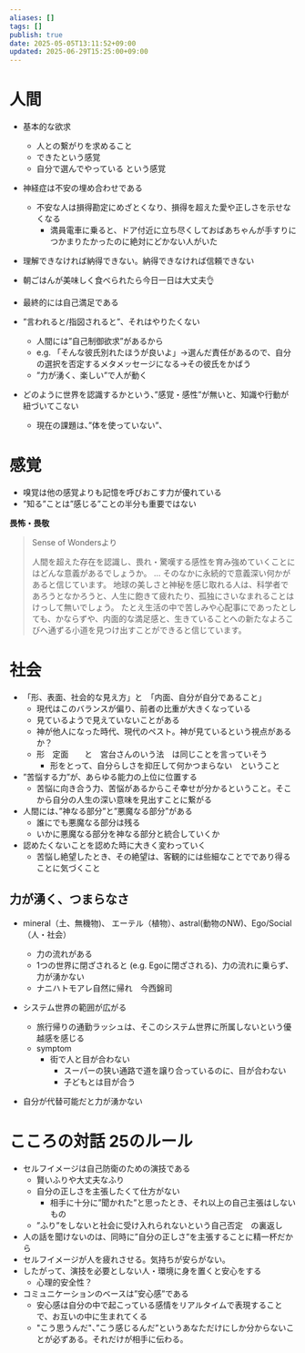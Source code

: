```yaml
---
aliases: []
tags: []
publish: true
date: 2025-05-05T13:11:52+09:00
updated: 2025-06-29T15:25:00+09:00
---
```


# 人間
- 基本的な欲求
    - 人との繋がりを求めること
    - できたという感覚
    - 自分で選んでやっている という感覚

- 神経症は不安の埋め合わせである
    - 不安な人は損得勘定にめざとくなり、損得を超えた愛や正しさを示せなくなる
        - 満員電車に乗ると、ドア付近に立ち尽くしておばあちゃんが手すりにつかまりたかったのに絶対にどかない人がいた
- 理解できなければ納得できない。納得できなければ信頼できない
- 朝ごはんが美味しく食べられたら今日一日は大丈夫👌
- 最終的には自己満足である

- ”言われると/指図されると”、それはやりたくない
	- 人間には”自己制御欲求”があるから
	- e.g. 「そんな彼氏別れたほうが良いよ」→選んだ責任があるので、自分の選択を否定するメタメッセージになる→その彼氏をかばう
	- ”力が湧く、楽しい”で人が動く

- どのように世界を認識するかという、”感覚・感性”が無いと、知識や行動が紐づいてこない
	- 現在の課題は、”体を使っていない”、

# 感覚
- 嗅覚は他の感覚よりも記憶を呼びおこす力が優れている
- ”知る”ことは”感じる”ことの半分も重要ではない


**畏怖・畏敬**
> Sense of Wondersより
> 
> 人間を超えた存在を認識し、畏れ・驚嘆する感性を育み強めていくことにはどんな意義があるでしょうか。
> …
> そのなかに永続的で意義深い何かがあると信じています。
> 地球の美しさと神秘を感じ取れる人は、科学者であろうとなかろうと、人生に飽きて疲れたり、孤独にさいなまれることはけっして無いでしょう。
> たとえ生活の中で苦しみや心配事にであったとしても、かならずや、内面的な満足感と、生きていることへの新たなよろこびへ通ずる小道を見つけ出すことができると信じています。

# 社会
- 「形、表面、社会的な見え方」と　「内面、自分が自分であること」
    - 現代はこのバランスが偏り、前者の比重が大きくなっている
    - 見ているようで見えていないことがある
    - 神が他人になった時代、現代のペスト。神が見ているという視点があるか？
    - 形　定面　　と　宮台さんのいう法　は同じことを言っていそう
        - 形をとって、自分らしさを抑圧して何かつまらない　ということ
- ”苦悩する力”が、あらゆる能力の上位に位置する
    - 苦悩に向き合う力、苦悩があるからこそ幸せが分かるということ。そこから自分の人生の深い意味を見出すことに繋がる
- 人間には、”神なる部分”と”悪魔なる部分”がある
    - 誰にでも悪魔なる部分は残る
    - いかに悪魔なる部分を神なる部分と統合していくか
- 認めたくないことを認めた時に大きく変わっていく
    - 苦悩し絶望したとき、その絶望は、客観的には些細なことでであり得ることに気づくこと

## 力が湧く、つまらなさ
- mineral（土、無機物)、 エーテル（植物）、astral(動物のNW)、Ego/Social（人・社会）
	- 力の流れがある
	- 1つの世界に閉ざされると (e.g. Egoに閉ざされる)、力の流れに乗らず、力が湧かない
	- ナニハトモアレ自然に帰れ　今西錦司

- システム世界の範囲が広がる
    - 旅行帰りの通勤ラッシュは、そこのシステム世界に所属しないという優越感を感じる
    - symptom
	    - 街で人と目が合わない
		    - スーパーの狭い通路で道を譲り合っているのに、目が合わない
		    - 子どもとは目が合う
- 自分が代替可能だと力が湧かない


# こころの対話 25のルール

- セルフイメージは自己防衛のための演技である
	- 賢いふりや大丈夫なふり
	- 自分の正しさを主張したくて仕方がない
		- 相手に十分に”聞かれた”と思ったとき、それ以上の自己主張はしないもの
	- ”ふり”をしないと社会に受け入れられないという自己否定　の裏返し
- 人の話を聞けないのは、同時に”自分の正しさ”を主張することに精一杯だから
- セルフイメージが人を疲れさせる。気持ちが安らがない。
- したがって、演技を必要としない人・環境に身を置くと安心をする
	- 心理的安全性？
- コミュニケーションのベースは”安心感”である
	- 安心感は自分の中で起こっている感情をリアルタイムで表現することで、お互いの中に生まれてくる
	- "こう思うんだ"、”こう感じるんだ”というあなただけにしか分からないことが必ずある。それだけが相手に伝わる。